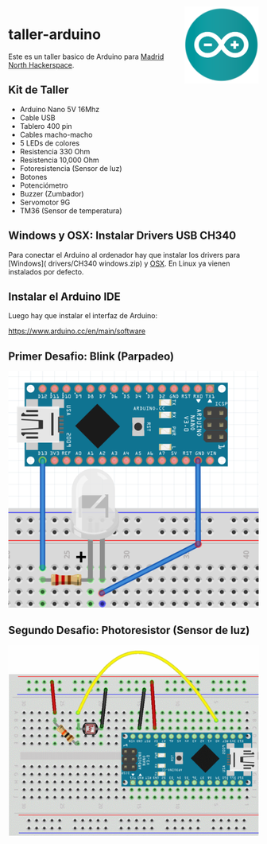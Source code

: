 <img src="img/arduino.svg" width="150" align="right"/>

# taller-arduino

Este es un taller basico de Arduino para [Madrid North Hackerspace](https://twitter.com/northhackers).

## Kit de Taller

- Arduino Nano 5V 16Mhz
- Cable USB
- Tablero 400 pin
- Cables macho-macho
- 5 LEDs de colores
- Resistencia 330 Ohm
- Resistencia 10,000 Ohm
- Fotoresistencia (Sensor de luz)
- Botones
- Potenciómetro
- Buzzer (Zumbador)
- Servomotor 9G
- TM36 (Sensor de temperatura)

## Windows y OSX: Instalar Drivers USB CH340

Para conectar el Arduino al ordenador hay que instalar los drivers para [Windows]( drivers/CH340 windows.zip) y [OSX](drivers/CH34x_Install_V1.3.pkg). En Linux ya vienen instalados por defecto.

## Instalar el Arduino IDE

Luego hay que instalar el interfaz de Arduino:

https://www.arduino.cc/en/main/software

## Primer Desafio: Blink (Parpadeo)

![img/1.blink.png](img/1.blink.png)

## Segundo Desafio: Photoresistor (Sensor de luz)

![img/2.photoresistor.png](img/2.photoresistor.png)




